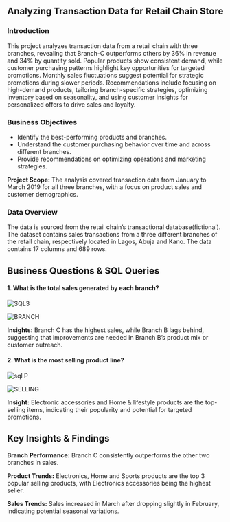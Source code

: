 ## Analyzing Transaction Data for Retail Chain Store

### Introduction
This project analyzes transaction data from a retail chain with three branches, revealing that Branch-C outperforms others by 36% in revenue and 34% by quantity sold. Popular products show consistent demand, while customer purchasing patterns highlight key opportunities for targeted promotions. Monthly sales fluctuations suggest potential for strategic promotions during slower periods. Recommendations include focusing on high-demand products, tailoring branch-specific strategies, optimizing inventory based on seasonality, and using customer insights for personalized offers to drive sales and loyalty.

### Business Objectives
* Identify the best-performing products and branches.
* Understand the customer purchasing behavior over time and across different branches.
* Provide recommendations on optimizing operations and marketing strategies.

__Project Scope:__ The analysis covered transaction data from January to March 2019 for all three branches, with a focus on product sales and customer demographics.

### Data Overview
The data is sourced from the retail chain’s transactional database(fictional). The dataset contains sales transactions from a three different branches of the retail chain, respectively located in Lagos, Abuja and Kano. The data contains 17 columns and 689 rows.

## Business Questions & SQL Queries
#### 1. What is the total sales generated by each branch?

![SQL3](https://github.com/user-attachments/assets/9b4171cb-dd43-4a4b-b130-cb682dab9ed2)

![BRANCH](https://github.com/user-attachments/assets/4b1b9add-0290-4c52-96aa-2964914c0177)



__Insights:__ 
Branch C has the highest sales, while Branch B lags behind, suggesting that improvements are needed in Branch B’s product mix or customer outreach.


#### 2. What is the most selling product line?
   
![sql P](https://github.com/user-attachments/assets/5e4add26-745f-4ecf-aedf-820c747b4356)


![SELLING](https://github.com/user-attachments/assets/34af76bc-f35e-409f-ac34-144e2c8080f7)


__Insight:__ Electronic accessories and Home & lifestyle products are the top-selling items, indicating their popularity and potential for targeted promotions.


## Key Insights & Findings
__Branch Performance:__ Branch C consistently outperforms the other two branches in sales.

__Product Trends:__ Electronics, Home and Sports products are the top 3 popular selling products, with Electronics accessories being the highest seller.

__Sales Trends:__ Sales increased in March after dropping slightly in February, indicating potential seasonal variations.











